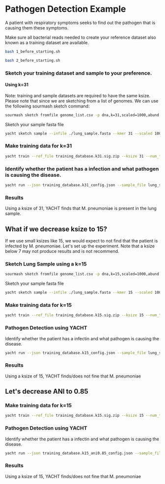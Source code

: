 # Pathogen Detection Example
A patient with respiratory symptoms seeks to find out the pathogen that is causing them these symptoms.

Make sure all bacterial reads needed to create your reference dataset also known as a training dataset are available.
```bash
bash 1_before_starting.sh
```
```bash
bash 2_before_starting.sh
```

### Sketch your training dataset and sample to your preference.

#### Using k=31
Note: training and sample datasets are required to have the same ksize. Please note that since we are sketching from a list of genomes. We can use the following sourmash sketch command:
```bash
sourmash sketch fromfile genome_list.csv -p dna,k=31,scaled=1000,abund -o training_database.k31.sig.zip
```

Sketch your sample fasta file
```bash
yacht sketch sample --infile ./lung_sample.fasta --kmer 31 --scaled 1000 --outfile lung_sample.k31.sig.zip
```

### Make training data for k=31
```bash
yacht train --ref_file training_database.k31.sig.zip --ksize 31 --num_threads 64 --ani_thresh 0.95 --prefix 'training_database.k31' --outdir ./ --force
```

### Identify whether the patient has a infection and what pathogen is causing the disease.
```bash
yacht run --json training_database.k31_config.json --sample_file lung_sample.k31.sig.zip --significance 0.99 --num_threads 64 --min_coverage_list 1 0.6 0.2 0.1 --out ./k31_result.xlsx
```

### Results
Using a ksize of 31, YACHT finds that M. pneumoniae is present in the lung sample.

## What if we decrease ksize to 15?
If we use small ksizes like 15, we would expect to not find that the patient is infected by M. pneumoniae. Let's set up the experiment. Note that a ksize below 7 may not produce results and is not recommend.

### Sketch Lung Sample using a k=15
```bash
sourmash sketch fromfile genome_list.csv -p dna,k=15,scaled=1000,abund -o training_database.k15.sig.zip
```

Sketch your sample fasta file
```bash
yacht sketch sample --infile ./lung_sample.fasta --kmer 15 --scaled 1000 --outfile lung_sample.k15.sig.zip
```

### Make training data for k=15
```bash
yacht train --ref_file training_database.k15.sig.zip --ksize 15 --num_threads 64 --ani_thresh 0.95 --prefix 'training_database.k15' --outdir ./ --force
```

### Pathogen Detection using YACHT
Identify whether the patient has a infectin and what pathogen is causing the disease.
```bash
yacht run --json training_database.k15_config.json --sample_file lung_sample.k15.sig.zip --significance 0.99 --num_threads 64 --min_coverage_list 1 0.6 0.2 0.1 --out ./k15_result.xlsx
```
### Results
Using a ksize of 15, YACHT finds/does not fine that M. pneumoniae

## Let's decrease ANI to 0.85

### Make training data for k=15
```bash
yacht train --ref_file training_database.k15.sig.zip --ksize 15 --num_threads 64 --ani_thresh 0.85 --prefix 'training_database.k15_ani0.85' --outdir ./ --force
```

### Pathogen Detection using YACHT
Identify whether the patient has a infectin and what pathogen is causing the disease.
```bash
yacht run --json training_database.k15_ani0.85_config.json --sample_file lung_sample.k15.sig.zip --significance 0.99 --num_threads 64 --min_coverage_list 1 0.6 0.2 0.1 --out ./k15_ani0.85_result.xlsx
```
### Results
Using a ksize of 15, YACHT finds/does not fine that M. pneumoniae